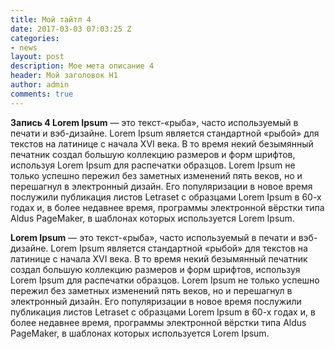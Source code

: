 ```yaml
---
title: Мой тайтл 4
date: 2017-03-03 07:03:25 Z
categories:
- news
layout: post
description: Мое мета описание 4
header: Мой заголовок H1
author: admin
comments: true
---
```


**Запись 4 Lorem Ipsum** &#8212; это текст-&#171;рыба&#187;, часто используемый в печати и вэб-дизайне. Lorem Ipsum является стандартной &#171;рыбой&#187; для текстов на латинице с начала XVI века. В то время некий безымянный печатник создал большую коллекцию размеров и форм шрифтов, используя Lorem Ipsum для распечатки образцов. Lorem Ipsum не только успешно пережил без заметных изменений пять веков, но и перешагнул в электронный дизайн. Его популяризации в новое время послужили публикация листов Letraset с образцами Lorem Ipsum в 60-х годах и, в более недавнее время, программы электронной вёрстки типа Aldus PageMaker, в шаблонах которых используется Lorem Ipsum.

**Lorem Ipsum** &#8212; это текст-&#171;рыба&#187;, часто используемый в печати и вэб-дизайне. Lorem Ipsum является стандартной &#171;рыбой&#187; для текстов на латинице с начала XVI века. В то время некий безымянный печатник создал большую коллекцию размеров и форм шрифтов, используя Lorem Ipsum для распечатки образцов. Lorem Ipsum не только успешно пережил без заметных изменений пять веков, но и перешагнул в электронный дизайн. Его популяризации в новое время послужили публикация листов Letraset с образцами Lorem Ipsum в 60-х годах и, в более недавнее время, программы электронной вёрстки типа Aldus PageMaker, в шаблонах которых используется Lorem Ipsum.